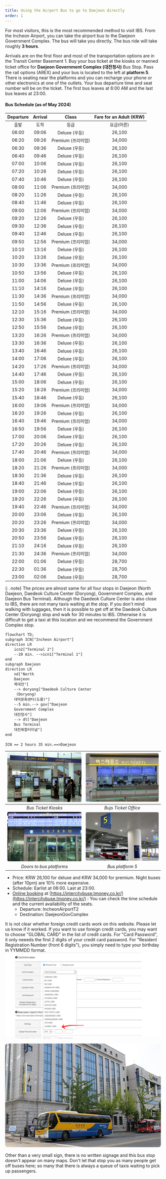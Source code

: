 ```yaml
---
title: Using the Airport Bus to go to Daejeon directly
order: 1
---
```

For most visitors, this is the most recommended method to visit IBS.
From the Incheon Airport, you can take the airport bus to the Daejeon Government Complex. The bus will take you directly. The bus ride will take roughly **3 hours**.

Arrivals are on the first floor and most of the transportation options are in the Transit Center Basement 1. Buy your bus ticket at the kiosks or manned ticket office for **Daejeon Government Complex (대전청사)** Bus Stop. 
Pass the rail options (AREX) and your bus is located to the left at **platform 5**. There is seating near the platforms and you can recharge your phone or other electronics at one of the outlets. Your bus departure time and seat number will be on the ticket. The first bus leaves at 6:00 AM and the last bus leaves at 23:00.

#### Bus Schedule (as of May 2024)

|	Departure	|	Arrival	|	Class	|		Fare for an Adult	(KRW)|
|  :--:	|	:--:	|	:--:	|	:--:	|
|	출발	|	도착	|	등급	|	요금(어른)	|
|	06:00	|	09:06	|	Deluxe (우등)	|	26,100	|
|	06:20	|	09:26	|	Premium (프리미엄)	|	34,000	|
|	06:30	|	09:36	|	Deluxe (우등)	|	26,100	|
|	06:40	|	09:46	|	Deluxe (우등)	|	26,100	|
|	07:00	|	10:06	|	Deluxe (우등)	|	26,100	|
|	07:20	|	10:26	|	Deluxe (우등)	|	26,100	|
|	07:40	|	10:46	|	Deluxe (우등)	|	26,100	|
|	08:00	|	11:06	|	Premium (프리미엄)	|	34,000	|
|	08:20	|	11:26	|	Deluxe (우등)	|	26,100	|
|	08:40	|	11:46	|	Deluxe (우등)	|	26,100	|
|	09:00	|	12:06	|	Premium (프리미엄)	|	34,000	|
|	09:20	|	12:26	|	Deluxe (우등)	|	26,100	|
|	09:30	|	12:36	|	Deluxe (우등)	|	26,100	|
|	09:40	|	12:46	|	Deluxe (우등)	|	26,100	|
|	09:50	|	12:56	|	Premium (프리미엄)	|	34,000	|
|	10:10	|	13:16	|	Deluxe (우등)	|	26,100	|
|	10:20	|	13:26	|	Deluxe (우등)	|	26,100	|
|	10:30	|	13:36	|	Premium (프리미엄)	|	34,000	|
|	10:50	|	13:56	|	Deluxe (우등)	|	26,100	|
|	11:00	|	14:06	|	Deluxe (우등)	|	26,100	|
|	11:10	|	14:16	|	Deluxe (우등)	|	26,100	|
|	11:30	|	14:36	|	Premium (프리미엄)	|	34,000	|
|	11:50	|	14:56	|	Deluxe (우등)	|	26,100	|
|	12:10	|	15:16	|	Premium (프리미엄)	|	34,000	|
|	12:30	|	15:36	|	Deluxe (우등)	|	26,100	|
|	12:50	|	15:56	|	Deluxe (우등)	|	26,100	|
|	13:20	|	16:26	|	Premium (프리미엄)	|	34,000	|
|	13:30	|	16:36	|	Deluxe (우등)	|	26,100	|
|	13:40	|	16:46	|	Deluxe (우등)	|	26,100	|
|	14:00	|	17:06	|	Deluxe (우등)	|	26,100	|
|	14:20	|	17:26	|	Premium (프리미엄)	|	34,000	|
|	14:40	|	17:46	|	Deluxe (우등)	|	26,100	|
|	15:00	|	18:06	|	Deluxe (우등)	|	26,100	|
|	15:20	|	18:26	|	Premium (프리미엄)	|	34,000	|
|	15:40	|	18:46	|	Deluxe (우등)	|	26,100	|
|	16:00	|	19:06	|	Premium (프리미엄)	|	34,000	|
|	16:20	|	19:26	|	Deluxe (우등)	|	26,100	|
|	16:40	|	19:46	|	Premium (프리미엄)	|	34,000	|
|	16:50	|	19:56	|	Deluxe (우등)	|	26,100	|
|	17:00	|	20:06	|	Deluxe (우등)	|	26,100	|
|	17:20	|	20:26	|	Deluxe (우등)	|	26,100	|
|	17:40	|	20:46	|	Premium (프리미엄)	|	34,000	|
|	18:00	|	21:06	|	Deluxe (우등)	|	26,100	|
|	18:20	|	21:26	|	Premium (프리미엄)	|	34,000	|
|	18:30	|	21:36	|	Deluxe (우등)	|	26,100	|
|	18:40	|	21:46	|	Deluxe (우등)	|	26,100	|
|	19:00	|	22:06	|	Deluxe (우등)	|	26,100	|
|	19:20	|	22:26	|	Deluxe (우등)	|	26,100	|
|	19:40	|	22:46	|	Premium (프리미엄)	|	34,000	|
|	20:00	|	23:06	|	Deluxe (우등)	|	26,100	|
|	20:20	|	23:26	|	Premium (프리미엄)	|	34,000	|
|	20:30	|	23:36	|	Deluxe (우등)	|	26,100	|
|	20:50	|	23:56	|	Deluxe (우등)	|	26,100	|
|	21:10	|	24:16	|	Deluxe (우등)	|	26,100	|
|	21:30	|	24:36	|	Premium (프리미엄)	|	34,000	|
|	22:00	|	01:06	|	Deluxe (우등)	|	28,700	|
|	22:30	|	01:36	|	Deluxe (우등)	|	28,700	|
|	23:00	|	02:06	|	Deluxe (우등)	|	28,700	|

{: .note}
The prices are almost same for all four stops in Daejeon (North Daejeon, Daedeok Culture Center
     (Doryong), Government Complex, and Daejeon Bus Terminal). Although the Daedeok Culture Center is also close to IBS, there are not many taxis waiting at the stop. 
     If you don't mind walking with luggages, 
     then it is possible to get off at the Daedeok Culture Center (Doryong) stop and walk for 30 minutes to IBS.
     Otherwise it is difficult to get a taxi at this location and we recommend the Government Complex stop.

```mermaid
flowchart TD;
subgraph ICN["Incheon Airport"]
direction LR
    icn2["Terminal 2"]  
    --20 min. -->icn1["Terminal 1"]
end
subgraph Daejeon
direction LR
    nd["North 
    Daejeon
    북대전"]
    --> doryong["Daedeok Culture Center
     (Doryong)
    대덕문화센터(도룡)"]
    --5 min.--> gov["Daejeon 
    Government Complex
    대전청사"]
    --> dt["Daejeon 
    Bus Terminal
    대전복합터미널"]
end

ICN == 2 hours 35 min.==>Daejeon
```

|![Bus Ticket Kiosks](/assets/images/icn2-ticket-kiosk.jpg)|![Bus ticket office](/assets/images/icn2-ticket.jpg)|
|:--:|:--:|
|*Bus Ticket Kiosks*|*Bujs Ticket Office*|
|![Door](/assets/images/icn2-door.jpg)|![Bus Platform 5](/assets/images/icn-t2-platform.jpg)|
|*Doors to bus platforms*|*Bus platform 5*|


- Price: KRW 26,100 for deluxe and KRW 34,000 for premium. Night buses (after 10pm) are 10% more expensive.
- Schedule: Earlist at 06:00. Last at 23:00.
- [Online booking](https://intercitybuse.tmoney.co.kr/) at [https://intercitybuse.tmoney.co.kr/](https://intercitybuse.tmoney.co.kr/) :  You can check the time schedule and the current availability of the seats. 
  - Departure: IncheonAirportT2
  - Destination: DaejeonGovComplex

It is not clear whether foreign credit cards work on this website. Please let us know if it worked. If you want to use foreign credit cards, you may want to choose "GLOBAL CARD" in the list of credit cards. For "Card Password", it only neeeds the first 2 digits of your credit card password. For "Resident Registration Number (front 6 digits"), you simply need to type your birthday in YYMMDD format.
![Choose "GLOBAL CARD"](/assets/images/card.png)

![Daejeon Government Complex (대전청사) Bus Stop](/assets/images/govcomplexstop.jpg)

Other than a very small sign, there is no written signage and this bus stop doesn't appear on many maps. Don't let that stop you as many people get off buses here; so many that there is always a queue of taxis waiting to pick up passengers.